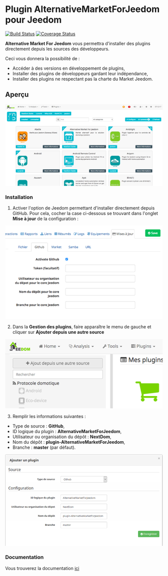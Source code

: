 # Plugin AlternativeMarketForJeedom pour Jeedom

[![Build Status](https://travis-ci.org/NextDom/plugin-AlternativeMarketForJeedom.svg?branch=master)](https://travis-ci.org/NextDom/plugin-AlternativeMarketForJeedom) [![Coverage Status](https://coveralls.io/repos/github/NextDom/plugin-AlternativeMarketForJeedom/badge.svg?branch=master)](https://coveralls.io/github/NextDom/plugin-AlternativeMarketForJeedom?branch=master)

__Alternative Market For Jeedom__ vous permettra d'installer des plugins directement depuis les sources des développeurs.

Ceci vous donnera la possibilité de :
* Accéder à des versions en développement de plugins,
* Installer des plugins de développeurs gardant leur indépendance,
* Installer des plugins ne respectant pas la charte du Market Jeedom.

## Aperçu

![screenshot1](docs/images/screenshot1.png)

### Installation

1. Activer l'option de Jeedom permettant d'installer directement depuis GitHub. Pour cela, cocher la case ci-dessous se trouvant dans l'onglet __Mise à jour__ de la configuration :

![How to install 1](docs/images/HowToInstall1.png)

2. Dans la __Gestion des plugins__, faire apparaître le menu de gauche et cliquer sur __Ajouter depuis une autre source__

![How to install 2](docs/images/HowToInstall2.png)

3. Remplir les informations suivantes :
* Type de source : __GitHub__,
* ID logique du plugin : __AlternativeMarketForJeedom__,
* Utilisateur ou organisation du dépôt : __NextDom__,
* Nom du dépôt : __plugin-AlternativeMarketForJeedom__,
* Branche : __master__ (par défaut).

![How to install 3](docs/images/HowToInstall3.png)

### Documentation

Vous trouverez la documentation [ici](https://nextdom.github.io/plugin-AlternativeMarketForJeedom/fr_FR/)
